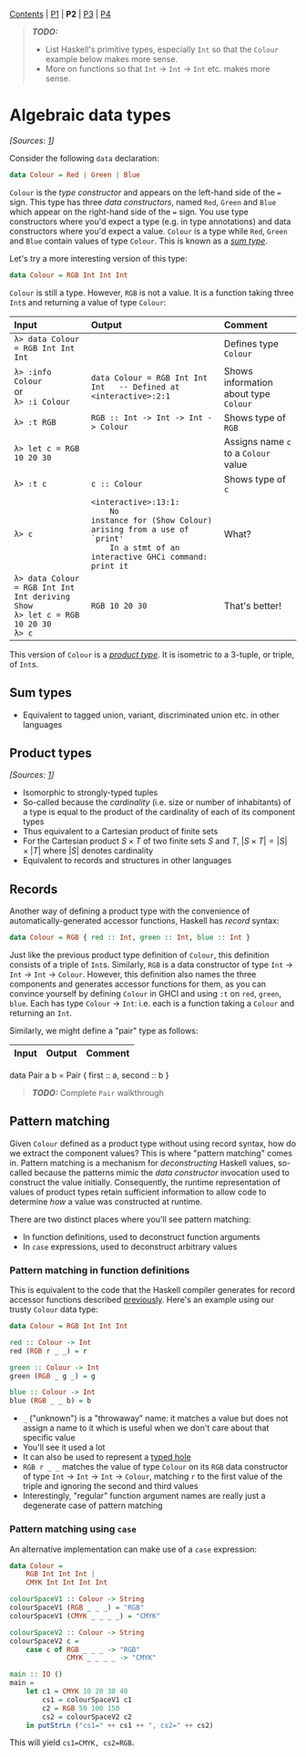 [Contents](index.md) | [P1](part01.md) | **P2** | [P3](part03.md) | [P4](part04.md)

> ***TODO:***
>
> * List Haskell's primitive types, especially `Int` so that the `Colour` example below makes more sense.
>* More on functions so that `Int` $\rightarrow$ `Int` $\rightarrow$ `Int` etc. makes more sense.

# Algebraic data types

*[Sources: [1][datadecl]]*

Consider the following `data` declaration:

```haskell
data Colour = Red | Green | Blue
```

`Colour` is the _type constructor_ and appears on the left-hand side of the `=` sign. This type has three _data constructors_, named `Red`, `Green` and `Blue` which appear on the right-hand side of the `=` sign. You use type constructors where you'd expect a type (e.g. in type annotations) and data constructors where you'd expect a value. `Colour` is a type while `Red`, `Green` and `Blue` contain values of type `Colour`. This is known as a [_sum type_][taggedunion].

Let's try a more interesting version of this type:

```haskell
data Colour = RGB Int Int Int
```

`Colour` is still a type. However, `RGB` is not a value. It is a function taking three `Int`s and returning a value of type `Colour`:

Input                                     | Output                                                            | Comment
:-----------------------------------------|:------------------------------------------------------------------|:-------
`λ> data Colour = RGB Int Int Int`        |                                                                   | Defines type `Colour`
`λ> :info Colour`<br>or<br>`λ> :i Colour` | `data Colour = RGB Int Int Int   -- Defined at <interactive>:2:1` | Shows information about type `Colour`
`λ> :t RGB`                               | `RGB :: Int -> Int -> Int -> Colour`                              | Shows type of `RGB`
`λ> let c = RGB 10 20 30`                 |                                                                   | Assigns name `c` to a `Colour` value
`λ> :t c`                                 | `c :: Colour`                                                     | Shows type of `c`
`λ> c` | `<interactive>:13:1:`<br><code>&nbsp;&nbsp;&nbsp;&nbsp;No instance for (Show Colour) arising from a use of &#96;print'</code><br><code>&nbsp;&nbsp;&nbsp;&nbsp;In a stmt of an interactive GHCi command: print it</code> | What?
`λ> data Colour = RGB Int Int Int deriving Show`<br>`λ> let c = RGB 10 20 30`<br>`λ> c` | `RGB 10 20 30`      | That's better!

This version of `Colour` is a [_product type_][producttype]. It is isometric to a 3-tuple, or triple, of `Int`s.

## Sum types

* Equivalent to tagged union, variant, discriminated union etc. in other languages

## Product types

*[Sources: [1][cardinalityproof]]*

* Isomorphic to strongly-typed tuples
* So-called because the _cardinality_ (i.e. size or number of inhabitants) of a type is equal to the product of the cardinality of each of its component types
* Thus equivalent to a Cartesian product of finite sets
* For the Cartesian product $S \times T$ of two finite sets $S$ and $T$, $\left|{S \times T}\right| = \left|{S}\right| \times \left|{T}\right|$ where $\left|{S}\right|$ denotes cardinality
* Equivalent to records and structures in other languages

## <a name="recordsyntax"></a> Records

Another way of defining a product type with the convenience of automatically-generated accessor functions, Haskell has _record_ syntax:

```haskell
data Colour = RGB { red :: Int, green :: Int, blue :: Int }
```

Just like the previous product type definition of `Colour`, this definition consists of a triple of `Int`s. Similarly, `RGB` is a data constructor of type `Int` $\rightarrow$ `Int` $\rightarrow$ `Int` $\rightarrow$ `Colour`. However, this definition also names the three components and generates accessor functions for them, as you can convince yourself by defining `Colour` in GHCI and using `:t` on `red`, `green`, `blue`. Each has type `Colour` $\rightarrow$ `Int`: i.e. each is a function taking a `Colour` and returning an `Int`.

Similarly, we might define a "pair" type as follows:

Input | Output | Comment
:-----|:-------|:-------
data Pair a b = Pair { first :: a, second :: b }

> ***TODO:***
> Complete `Pair` walkthrough

## Pattern matching

Given `Colour` defined as a product type without using record syntax, how do we extract the component values? This is where "pattern matching" comes in. Pattern matching is a mechanism for _deconstructing_ Haskell values, so-called because the patterns mimic the _data constructor_ invocation used to construct the value initially. Consequently, the runtime representation of values of product types retain sufficient information to allow code to determine _how_ a value was constructed at runtime.

There are two distinct places where you'll see pattern matching:

* In function definitions, used to deconstruct function arguments
* In `case` expressions, used to deconstruct arbitrary values

### Pattern matching in function definitions

This is equivalent to the code that the Haskell compiler generates for record accessor functions described [previously](#recordsyntax). Here's an example using our trusty `Colour` data type:

```haskell
data Colour = RGB Int Int Int

red :: Colour -> Int
red (RGB r _ _) = r

green :: Colour -> Int
green (RGB _ g _) = g

blue :: Colour -> Int
blue (RGB _ _ b) = b
```

* `_` ("unknown") is a "throwaway" name: it matches a value but does not assign a name to it which is useful when we don't care about that specific value
* You'll see it used a lot
* It can also be used to represent a [typed hole][typedholes]
* `RGB r _ _` matches the value of type `Colour` on its `RGB` data constructor of type `Int` $\rightarrow$ `Int` $\rightarrow$ `Int` $\rightarrow$ `Colour`, matching `r` to the first value of the triple and ignoring the second and third values
* Interestingly, "regular" function argument names are really just a degenerate case of pattern matching

### Pattern matching using `case`

An alternative implementation can make use of a `case` expression:

```haskell
data Colour =
    RGB Int Int Int |
    CMYK Int Int Int Int

colourSpaceV1 :: Colour -> String
colourSpaceV1 (RGB _ _ _) = "RGB"
colourSpaceV1 (CMYK _ _ _ _) = "CMYK"

colourSpaceV2 :: Colour -> String
colourSpaceV2 c =
    case c of RGB _ _ _ -> "RGB"
              CMYK _ _ _ _ -> "CMYK"

main :: IO ()
main =
    let c1 = CMYK 10 20 30 40
        cs1 = colourSpaceV1 c1
        c2 = RGB 50 100 150
        cs2 = colourSpaceV2 c2
    in putStrLn ("cs1=" ++ cs1 ++ ", cs2=" ++ cs2)
```

This will yield `cs1=CMYK, cs2=RGB`.

[cardinalityproof]: https://proofwiki.org/wiki/Cardinality_of_Cartesian_Product
[datadecl]: http://stackoverflow.com/questions/18204308/haskell-type-vs-data-constructor
[producttype]: https://en.wikipedia.org/wiki/Product_type
[taggedunion]: https://en.wikipedia.org/wiki/Tagged_union
[typedholes]: https://wiki.haskell.org/GHC/Typed_holes
